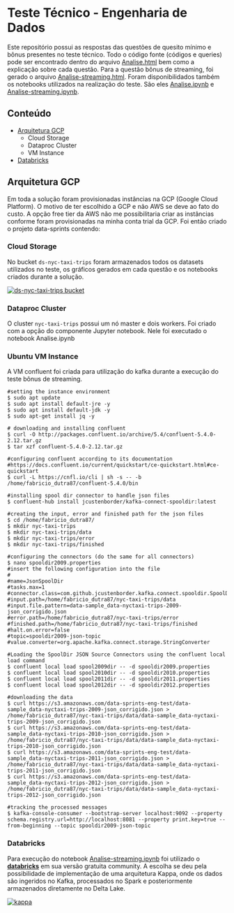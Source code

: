# Teste Técnico - Engenharia de Dados

Este repositório possui as respostas das questões de quesito mínimo e bônus presentes no teste técnico. Todo o código fonte (códigos e queries) pode ser encontrado dentro do arquivo [Analise.html](https://github.com/fabdutra/ds-dataengineer-test/edit/master/Analise.html) bem como a explicação sobre cada questão. Para a questão bônus de streaming, foi gerado o arquivo [Analise-streaming.html](https://github.com/fabdutra/ds-dataengineer-test/blob/master/notebooks/Analise-streaming.ipynb). Foram disponibilidados também os notebooks utilizados na realização do teste. São eles [Analise.ipynb](https://github.com/fabdutra/ds-dataengineer-test/blob/master/notebooks/Analise.ipynb) e [Analise-streaming.ipynb](https://github.com/fabdutra/ds-dataengineer-test/blob/master/notebooks/Analise-streaming.ipynb).

## Conteúdo

- [Arquitetura GCP](#Arquitetura)
    - Cloud Storage
    - Dataproc Cluster
    - VM Instance
- [Databricks](#Databricks)

## Arquitetura GCP

Em toda a solução foram provisionadas instâncias na GCP (Google Cloud Platform). O motivo de ter escolhido a GCP e não AWS se deve ao fato do custo. A opção free tier da AWS não me possibilitaria criar as instâncias conforme foram provisionadas na minha conta trial da GCP. Foi então criado o projeto data-sprints contendo:

### Cloud Storage
No bucket `ds-nyc-taxi-trips` foram armazenados todos os datasets utilizados no teste, os gráficos gerados em cada questão e os notebooks criados durante a solução.


[![ds-nyc-taxi-trips bucket](https://storage.googleapis.com/repo-files/bucket-details.png)]()

### Dataproc Cluster
O cluster `nyc-taxi-trips` possui um nó master e dois workers. Foi criado com a opção do componente Jupyter notebook. Nele foi executado o notebook Analise.ipynb

### Ubuntu VM Instance
A VM confluent foi criada para utilização do kafka durante a execução do teste bônus de streaming.

```shell
#setting the instance environment
$ sudo apt update
$ sudo apt install default-jre -y
$ sudo apt install default-jdk -y
$ sudo apt-get install jq -y

# downloading and installing confluent
$ curl -O http://packages.confluent.io/archive/5.4/confluent-5.4.0-2.12.tar.gz
$ tar xzf confluent-5.4.0-2.12.tar.gz

#configuring confluent according to its documentation
#https://docs.confluent.io/current/quickstart/ce-quickstart.html#ce-quickstart
$ curl -L https://cnfl.io/cli | sh -s -- -b /home/fabricio_dutra87/confluent-5.4.0/bin

#installing spool dir connector to handle json files
$ confluent-hub install jcustenborder/kafka-connect-spooldir:latest

#creating the input, error and finished path for the json files
$ cd /home/fabricio_dutra87/
$ mkdir nyc-taxi-trips
$ mkdir nyc-taxi-trips/data
$ mkdir nyc-taxi-trips/error
$ mkdir nyc-taxi-trips/finished

#configuring the connectors (do the same for all connectors)
$ nano spooldir2009.properties
#insert the following configuration into the file
#
#name=JsonSpoolDir
#tasks.max=1
#connector.class=com.github.jcustenborder.kafka.connect.spooldir.SpoolDirSchemaLessJsonSourceConnector
#input.path=/home/fabricio_dutra87/nyc-taxi-trips/data
#input.file.pattern=data-sample_data-nyctaxi-trips-2009-json_corrigido.json
#error.path=/home/fabricio_dutra87/nyc-taxi-trips/error
#finished.path=/home/fabricio_dutra87/nyc-taxi-trips/finished
#halt.on.error=false
#topic=spooldir2009-json-topic
#value.converter=org.apache.kafka.connect.storage.StringConverter

#Loading the SpoolDir JSON Source Connectors using the confluent local load command
$ confluent local load spool2009dir -- -d spooldir2009.properties
$ confluent local load spool2010dir -- -d spooldir2010.properties
$ confluent local load spool2011dir -- -d spooldir2011.properties
$ confluent local load spool2012dir -- -d spooldir2012.properties

#downloading the data
$ curl https://s3.amazonaws.com/data-sprints-eng-test/data-sample_data-nyctaxi-trips-2009-json_corrigido.json > /home/fabricio_dutra87/nyc-taxi-trips/data/data-sample_data-nyctaxi-trips-2009-json_corrigido.json
$ curl https://s3.amazonaws.com/data-sprints-eng-test/data-sample_data-nyctaxi-trips-2010-json_corrigido.json > /home/fabricio_dutra87/nyc-taxi-trips/data/data-sample_data-nyctaxi-trips-2010-json_corrigido.json
$ curl https://s3.amazonaws.com/data-sprints-eng-test/data-sample_data-nyctaxi-trips-2011-json_corrigido.json > /home/fabricio_dutra87/nyc-taxi-trips/data/data-sample_data-nyctaxi-trips-2011-json_corrigido.json
$ curl https://s3.amazonaws.com/data-sprints-eng-test/data-sample_data-nyctaxi-trips-2012-json_corrigido.json > /home/fabricio_dutra87/nyc-taxi-trips/data/data-sample_data-nyctaxi-trips-2012-json_corrigido.json

#tracking the processed messages
$ kafka-console-consumer --bootstrap-server localhost:9092 --property schema.registry.url=http://localhost:8081 --property print.key=true --from-beginning --topic spooldir2009-json-topic
```


### Databricks
Para execução do notebook [Analise-streaming.ipynb](https://github.com/fabdutra/ds-dataengineer-test/blob/master/notebooks/Analise-streaming.ipynb) foi utilizado o <a href="community.cloud.databricks.com/" target="_blank">**databricks**</a> em sua versão gratuita community. A escolha se deu pela possibilidade de implementação de uma arquitetura Kappa, onde os dados são ingeridos no Kafka, processados no Spark e posteriormente armazenados diretamente no Delta Lake.

[![kappa](https://storage.googleapis.com/repo-files/kappa.png)]()
